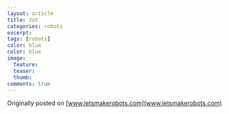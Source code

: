 ```yaml
---
layout: article
title: Jot
categories: robots
excerpt:
tags: [robots]
color: blue
color: blue
image:
  feature:
  teaser:
  thumb:
comments: true
---
```


Originally posted on [www.letsmakerobots.com](www.letsmakerobots.com)
